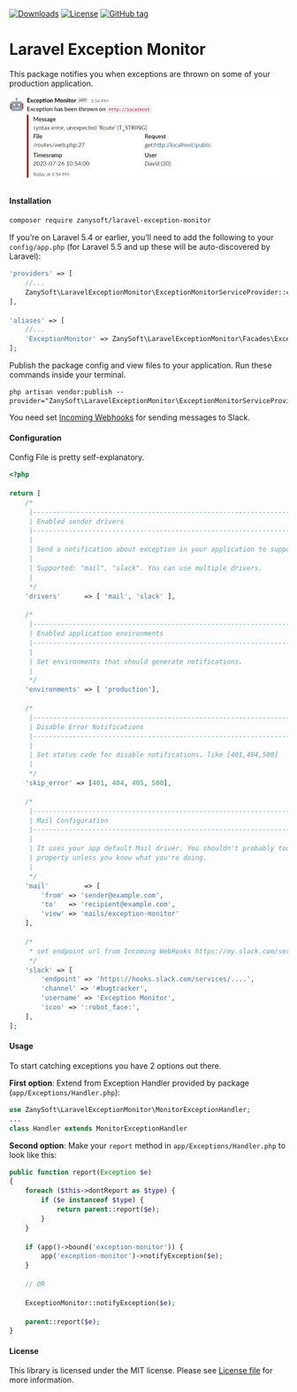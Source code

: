 

[![Downloads](https://img.shields.io/packagist/dt/zanysoft/laravel-exception-monitor.svg?style=flat-square)](https://packagist.org/packages/zanysoft/laravel-exception-monitor)
[![License](http://img.shields.io/badge/license-MIT-brightgreen.svg?style=flat-square)](https://tldrlegal.com/license/mit-license)
[![GitHub tag](https://img.shields.io/github/tag/ZanySoft/laravel-exception-monitor.svg?style=flat&color=informational)](https://github.com/zanysoft/laravel-exception-monitor/tags)

# Laravel Exception Monitor

This package notifies you when exceptions are thrown on some of your production application.

![Slack Preview](/preview.jpg)

#### Installation

```bash
composer require zanysoft/laravel-exception-monitor
```

If you’re on Laravel 5.4 or earlier, you’ll need to add the following to your `config/app.php` (for Laravel 5.5 and up these will be auto-discovered by Laravel):

```php
'providers' => [
    //...
    ZanySoft\LaravelExceptionMonitor\ExceptionMonitorServiceProvider::class,
],

'aliases' => [
    //...
    'ExceptionMonitor' => ZanySoft\LaravelExceptionMonitor\Facades\ExceptionMonitor::class,
];
```

Publish the package config and view files to your application. Run these commands inside your terminal.

```
php artisan vendor:publish --provider="ZanySoft\LaravelExceptionMonitor\ExceptionMonitorServiceProvider"
```

You need set [Incoming Webhooks](https://my.slack.com/services/new/incoming-webhook) for sending messages to Slack.

#### Configuration

Config File is pretty self-explanatory.

```php
<?php

return [
    /*
     |--------------------------------------------------------------------------
     | Enabled sender drivers
     |--------------------------------------------------------------------------
     |
     | Send a notification about exception in your application to supported channels.
     |
     | Supported: "mail", "slack". You can use multiple drivers.
     |
     */
    'drivers'      => [ 'mail', 'slack' ],

    /*
     |--------------------------------------------------------------------------
     | Enabled application environments
     |--------------------------------------------------------------------------
     |
     | Set environments that should generate notifications.
     |
     */
    'environments' => [ 'production'],

    /*
     |--------------------------------------------------------------------------
     | Disable Error Notifications
     |--------------------------------------------------------------------------
     |
     | Set status code for disable notifications. like [401,404,500] 
     |
     */
    'skip_error' => [401, 404, 405, 500],

    /*
     |--------------------------------------------------------------------------
     | Mail Configuration
     |--------------------------------------------------------------------------
     |
     | It uses your app default Mail driver. You shouldn't probably touch the view
     | property unless you know what you're doing.
     |
     */
    'mail'         => [
        'from' => 'sender@example.com',
        'to'   => 'recipient@example.com',
        'view' => 'mails/exception-monitor'
    ],

    /*
     * set endpoint url from Incoming WebHooks https://my.slack.com/services/new/incoming-webhook
     */
    'slack' => [
        'endpoint' => 'https://hooks.slack.com/services/....',
        'channel' => '#bugtracker',
        'username' => 'Exception Monitor',
        'icon' => ':robot_face:',
    ],
];
```

#### Usage

To start catching exceptions you have 2 options out there.

**First option**: Extend from Exception Handler provided by package (`app/Exceptions/Handler.php`):

```php
use ZanySoft\LaravelExceptionMonitor\MonitorExceptionHandler;
...
class Handler extends MonitorExceptionHandler
```

**Second option**: Make your `report` method in `app/Exceptions/Handler.php` to look like this:

```php
public function report(Exception $e)
{
    foreach ($this->dontReport as $type) {
        if ($e instanceof $type) {
            return parent::report($e);
        }
    }

    if (app()->bound('exception-monitor')) {
        app('exception-monitor')->notifyException($e);
    }
  
    // OR
  
    ExceptionMonitor::notifyException($e);

    parent::report($e);
}
```

#### License

This library is licensed under the MIT license. Please see [License file](LICENSE.md) for more information.
